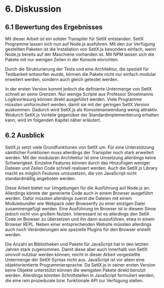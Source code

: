 # 6. Diskussion

## 6.1 Bewertung des Ergebnisses

Mit dieser Arbeit ist ein solider Transpiler für SetlX entstanden. SetlX Programme lassen sich nun auf Node.js ausführen. Mit den zur Verfügung gestellten Paketen ist die Installation von SetlX.js besonders einfach, wenn Node.js bereits auf der Maschiene vorhanden ist. Mit NPM lassen sich die Pakete mit nur wenigen Zeilen in der Konsole einrichten.

Durch die Strukturierung der Tests und eine Architektur, die speziell für Testbarkeit entworfen wurde, können die Pakete nicht nur einfach modular erweitert werden, sondern auch gleich getestet werden.

In der ersten Version kommt jedoch die definierte Untermenge von SetlX schnell an seine Grenzen. Nur wenige Scripte aus Professor Stroetmanns Logikvorlesung können direkt ausgeführt werden. Viele Programme müssten umformuliert werden, damit sie mit der geringen SetlX Version auskommen. Dadurch wird SetlX.js als Konsolenanwendung wenig attraktiv. Wodurch SetlX.js Vorteile gegenüber der Standardimplementierung erhalten kann, wird im folgenden Kapitel näher erläutert.

## 6.2 Ausblick

SetlX.js setzt viele Grundfunktionen von SetlX um. Für eine Unterstützung sämtlicher Funktionen muss allerdings der Transpiler noch stark erweitert werden. Mit der modularen Architektur ist eine Umsetzung allerdings keine Schwierigkeit. Einzelne Features können durch das Hinzufügen weniger Dateien und Zeilen Code schnell realisiert werden. Auch die SetlX.js Library macht es möglich Feutures umzusetzen, die von JavaScript nicht standardmäßig angeboten werden.

Diese Arbeit bietet nur Umgebungen für die Ausführung auf Node.js an. Allerdings könnte der generierte Code auch in einem Browser ausgeführt werden. Dafür müssten allerdings zuerst die Dateien mit einem Modulebundler wie Webpack oder Browserify zu einer einzigen Datei zusammengefügt werden. Eine Ausführung im Browser ist in diesem Sinne jedoch nicht von großem Nutzen. Interessant ist es allerdings den SetlX Code im Browser zu übersetzen und ihn dann auszuführen, etwa in einem Browser REPL. Neben einer entsprechenden Website müssten allerdings auch noch Veränderungen wie spezielle Plugins für den Browser erstellt werden.

Die Anzahl an Bibliotheken und Pakete für JavaScript hat in den letzten Jahren stark zugenommen. Damit diese aber auch innerhalb von SetlX sinnvoll nutzbar werden können, reicht in dieser Arbeit vorgestellte Untermenge der SetlX-Syntax nicht aus. JavaScript ist vor allem eine objektorientierte Programmiersprache. Da SetlX.js in seiner ersten Version keine Objekte unterstützt können die wenigsten Pakete direkt benutzt werden. Allerdings könnten Schnittstellen in JavaScript formuliert werden, die eine rein prozedurale bzw. funktionale API zur Verfügung stellen.
